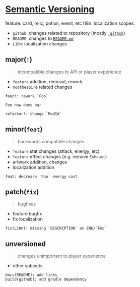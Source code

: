 # [Semantic Versioning](https://semver.org)

feature: card, relic, potion, event, etc
l18n: localization
scopes:

- `github`: changes related to repository (mostly [`.github`](/.github))
- `README`: changes to [`README.md`](/README.md)
- `L10n`: localization changes

## major(`!`)

> incompatible changes to API or player experience

- `feature` addition, removal, rework
- `modthespire` related changes

```
feat!: rework `Foo`

Foo now does bar

refactor!: change `ModId`
```

## minor(`feat`)

> backwards compatible changes

- `feature` stat changes (attack, energy, etc)
- `feature` effect changes (e.g. remove `Exhaust`)
- artwork addition, changes
- localization addition

```
feat: decrease `Foo` energy cost
```

## patch(`fix`)

> bugfixes

- feature bugfix
- fix localization

```
fix(L10n): missing `DESCRIPTION` on ENG/`Foo`
```

## unversioned

> changes unimportant to player experience

- other subjects

```
docs(README): add links
build(github): add gradle dependency
```
